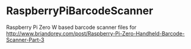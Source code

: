 # RaspberryPiBarcodeScanner
Raspberry Pi Zero W based barcode scanner files for http://www.briandorey.com/post/Raspberry-Pi-Zero-Handheld-Barcode-Scanner-Part-3
